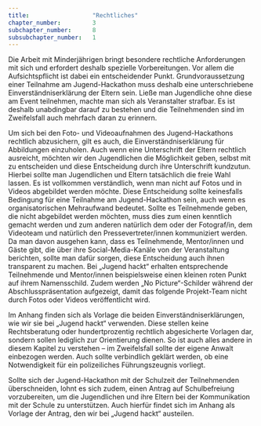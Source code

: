 ```yaml
---
title: 					"Rechtliches"
chapter_number: 		3
subchapter_number:		8
subsubchapter_number:	1
---
```


Die Arbeit mit Minderjährigen bringt besondere rechtliche Anforderungen mit sich und erfordert deshalb spezielle Vorbereitungen. Vor allem die Aufsichtspflicht ist dabei ein entscheidender Punkt. Grundvoraussetzung einer Teilnahme am Jugend-Hackathon muss deshalb eine unterschriebene Einverständniserklärung der Eltern sein. Ließe man Jugendliche ohne diese am Event teilnehmen, machte man sich als Veranstalter strafbar. Es ist deshalb unabdingbar darauf zu bestehen und die Teilnehmenden sind im Zweifelsfall auch mehrfach daran zu erinnern.

Um sich bei den Foto- und Videoaufnahmen des Jugend-Hackathons rechtlich abzusichern, gilt es auch, die Einverständniserklärung für Abbildungen einzuholen. Auch wenn eine Unterschrift der Eltern rechtlich ausreicht, möchten wir den Jugendlichen die Möglichkeit geben, selbst mit zu entscheiden und diese Entscheidung durch ihre Unterschrift kundzutun. Hierbei sollte man Jugendlichen und Eltern tatsächlich die freie Wahl lassen. Es ist vollkommen verständlich, wenn man nicht auf Fotos und in Videos abgebildet werden möchte. Diese Entscheidung sollte keinesfalls Bedingung für eine Teilnahme am Jugend-Hackathon sein, auch wenn es organisatorischen Mehraufwand bedeutet. Sollte es Teilnehmende geben, die nicht abgebildet werden möchten, muss dies zum einen kenntlich gemacht werden und zum anderen natürlich dem oder der Fotograf/in, dem Videoteam und natürlich den Pressevertreter/innen kommuniziert werden. Da man davon ausgehen kann, dass es Teilnehmende, Mentor/innen und Gäste gibt, die über ihre Social-Media-Kanäle von der Veranstaltung berichten, sollte man dafür sorgen, diese Entscheidung auch ihnen transparent zu machen. Bei „Jugend hackt“ erhalten entsprechende Teilnehmende und Mentor/innen beispielsweise einen kleinen roten Punkt auf ihrem Namensschild. Zudem werden „No Picture“-Schilder während der Abschlusspräsentation aufgezeigt, damit das folgende Projekt-Team nicht durch Fotos oder Videos veröffentlicht wird.

Im Anhang finden sich als Vorlage die beiden Einverständniserklärungen, wie wir sie bei „Jugend hackt“ verwenden. Diese stellen keine Rechtsberatung oder hundertprozentig rechtlich abgesicherte Vorlagen dar, sondern sollen lediglich zur Orientierung dienen. So ist auch alles andere in diesem Kapitel zu verstehen – im Zweifelsfall sollte der eigene Anwalt einbezogen werden. Auch sollte verbindlich geklärt werden, ob eine Notwendigkeit für ein polizeiliches Führungszeugnis vorliegt.

Sollte sich der Jugend-Hackathon mit der Schulzeit der Teilnehmenden überschneiden, lohnt es sich zudem, einen Antrag auf Schulbefreiung vorzubereiten, um die Jugendlichen und ihre Eltern bei der Kommunikation mit der Schule zu unterstützen. Auch hierfür findet sich im Anhang als Vorlage der Antrag, den wir bei „Jugend hackt“ austeilen.
